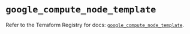 # `google_compute_node_template`

Refer to the Terraform Registry for docs: [`google_compute_node_template`](https://registry.terraform.io/providers/hashicorp/google/6.50.0/docs/resources/compute_node_template).
